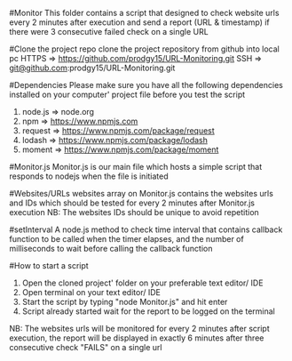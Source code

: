 
#Monitor
This folder contains a script that designed to check website urls every 2 minutes after execution and send a report (URL & timestamp) if there were 3 consecutive failed check on a single URL  

#Clone the project repo
clone the project repository from github into local pc 
HTTPS => https://github.com/prodgy15/URL-Monitoring.git
SSH => git@github.com:prodgy15/URL-Monitoring.git

#Dependencies
Please make sure you have all the following dependencies installed on your computer' project file before you test the script
1. node.js => node.org
2. npm => https://www.npmjs.com
3. request => https://www.npmjs.com/package/request
4. lodash =>  https://www.npmjs.com/package/lodash
5. moment =>  https://www.npmjs.com/package/moment

#Monitor.js
Monitor.js is our main file which hosts a simple script that responds to nodejs when the file is initiated

#Websites/URLs
websites array on Monitor.js contains the websites urls and IDs which should be tested for every 2 minutes after Monitor.js execution
NB: The websites IDs should be unique to avoid repetition

#setInterval
A node.js method to check time interval that contains callback function to be called when the timer elapses, and the number of milliseconds to wait before calling the callback function

#How to start a script
1. Open the cloned project' folder on your preferable text editor/ IDE
2. Open terminal on your text editor/ IDE
3. Start the script by typing "node Monitor.js" and hit enter
4. Script already started wait for the report to be logged on the terminal

NB: The websites urls will be monitored for every 2 minutes after script execution, the report will be displayed in exactly 6 minutes after three consecutive check "FAILS" on a single url